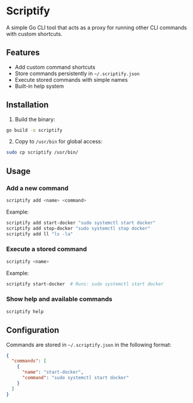 # Scriptify

A simple Go CLI tool that acts as a proxy for running other CLI commands with custom shortcuts.

## Features

- Add custom command shortcuts
- Store commands persistently in `~/.scriptify.json`
- Execute stored commands with simple names
- Built-in help system

## Installation

1. Build the binary:
```bash
go build -o scriptify
```

2. Copy to `/usr/bin` for global access:
```bash
sudo cp scriptify /usr/bin/
```

## Usage

### Add a new command
```bash
scriptify add <name> <command>
```

Example:
```bash
scriptify add start-docker "sudo systemctl start docker"
scriptify add stop-docker "sudo systemctl stop docker"
scriptify add ll "ls -la"
```

### Execute a stored command
```bash
scriptify <name>
```

Example:
```bash
scriptify start-docker  # Runs: sudo systemctl start docker
```

### Show help and available commands
```bash
scriptify help
```

## Configuration

Commands are stored in `~/.scriptify.json` in the following format:
```json
{
  "commands": [
    {
      "name": "start-docker",
      "command": "sudo systemctl start docker"
    }
  ]
}
```